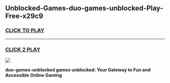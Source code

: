 
## Unblocked-Games-duo-games-unblocked-Play-Free-x29c9
<h3>
<a href="https://premium76.site?title=duo-games-unblocked&ref=18A">CLICK TO PLAY</a></h3>
<hr>

<h3>
<a href="https://premium76.site?title=duo-games-unblocked&ref=18A">CLICK 2 PLAY</a>
  
</h3>

<a href="https://premium76.site?title=duo-games-unblocked&ref=18A"><img src="https://clearcache.store/games.png"></a>


**duo-games-unblocked games unblocked: Your Gateway to Fun and Accessible Online Gaming**
